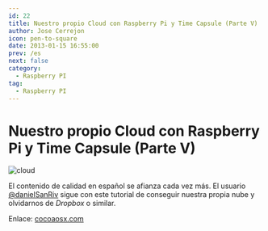 ```yaml
---
id: 22
title: Nuestro propio Cloud con Raspberry Pi y Time Capsule (Parte V)
author: Jose Cerrejon
icon: pen-to-square
date: 2013-01-15 16:55:00
prev: /es
next: false
category:
  - Raspberry PI
tag:
  - Raspberry PI
---
```


# Nuestro propio Cloud con Raspberry Pi y Time Capsule (Parte V)

![cloud](/images/cloud.jpg)

El contenido de calidad en español se afianza cada vez más. El usuario [@danielSanRiv](http://twitter.com/danielSanRiv) sigue con este tutorial de conseguir nuestra propia nube y olvidarnos de *Dropbox* o similar.

Enlace: [cocoaosx.com](http://www.cocoaosx.com/2013/01/14/nuestro-propio-cloud-con-raspberry-pi-y-time-capsule-v-por-danielsanriv/)